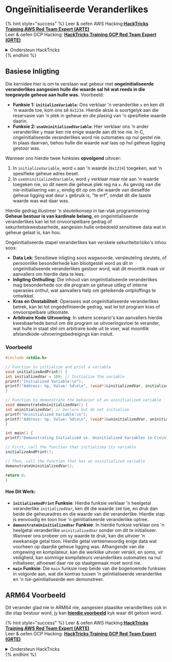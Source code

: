 # Ongeïnitialiseerde Veranderlikes

{% hint style="success" %}
Leer & oefen AWS Hacking:<img src="/.gitbook/assets/arte.png" alt="" data-size="line">[**HackTricks Training AWS Red Team Expert (ARTE)**](https://training.hacktricks.xyz/courses/arte)<img src="/.gitbook/assets/arte.png" alt="" data-size="line">\
Leer & oefen GCP Hacking: <img src="/.gitbook/assets/grte.png" alt="" data-size="line">[**HackTricks Training GCP Red Team Expert (GRTE)**<img src="/.gitbook/assets/grte.png" alt="" data-size="line">](https://training.hacktricks.xyz/courses/grte)

<details>

<summary>Ondersteun HackTricks</summary>

* Kyk na die [**subskripsie planne**](https://github.com/sponsors/carlospolop)!
* **Sluit aan by die** 💬 [**Discord groep**](https://discord.gg/hRep4RUj7f) of die [**telegram groep**](https://t.me/peass) of **volg** ons op **Twitter** 🐦 [**@hacktricks\_live**](https://twitter.com/hacktricks\_live)**.**
* **Deel hacking truuks deur PRs in te dien na die** [**HackTricks**](https://github.com/carlospolop/hacktricks) en [**HackTricks Cloud**](https://github.com/carlospolop/hacktricks-cloud) github repos.

</details>
{% endhint %}

## Basiese Inligting

Die kernidee hier is om te verstaan wat gebeur met **ongeïnitialiseerde veranderlikes aangesien hulle die waarde sal hê wat reeds in die toegewyde geheue aan hulle was.** Voorbeeld:

* **Funksie 1: `initializeVariable`**: Ons verklaar 'n veranderlike `x` en ken dit 'n waarde toe, kom ons sê `0x1234`. Hierdie aksie is soortgelyk aan die reservasie van 'n plek in geheue en die plasing van 'n spesifieke waarde daarin.
* **Funksie 2: `useUninitializedVariable`**: Hier verklaar ons 'n ander veranderlike `y` maar ken nie enige waarde aan dit toe nie. In C, ongeïnitialiseerde veranderlikes word nie outomaties op nul gestel nie. In plaas daarvan, behou hulle die waarde wat laas op hul geheue ligging gestoor was.

Wanneer ons hierdie twee funksies **opvolgend** uitvoer:

1. In `initializeVariable`, word `x` aan 'n waarde (`0x1234`) toegeken, wat 'n spesifieke geheue adres beset.
2. In `useUninitializedVariable`, word `y` verklaar maar nie aan 'n waarde toegeken nie, so dit neem die geheue plek reg na `x`. As gevolg van die nie-initialisering van `y`, eindig dit op om die waarde van dieselfde geheue ligging wat deur `x` gebruik is, "te erf", omdat dit die laaste waarde was wat daar was.

Hierdie gedrag illustreer 'n sleutelkonsep in lae-vlak programmering: **Geheue bestuur is van kardinale belang**, en ongeïnitialiseerde veranderlikes kan lei tot onvoorspelbare gedrag of sekuriteitskwesbaarhede, aangesien hulle onbedoeld sensitiewe data wat in geheue gelaat is, kan hou.

Ongeïnitialiseerde stapel veranderlikes kan verskeie sekuriteitsrisiko's inhou soos:

* **Data Lek**: Sensitiewe inligting soos wagwoorde, versleuteling sleutels, of persoonlike besonderhede kan blootgestel word as dit in ongeïnitialiseerde veranderlikes gestoor word, wat dit moontlik maak vir aanvallers om hierdie data te lees.
* **Inligting Onthulling**: Die inhoud van ongeïnitialiseerde veranderlikes mag besonderhede oor die program se geheue uitleg of interne operasies onthul, wat aanvallers help om geteikende ontploffings te ontwikkel.
* **Kras en Onstabiliteit**: Operasies wat ongeïnitialiseerde veranderlikes betrek, kan lei tot ongedefinieerde gedrag, wat lei tot program kras of onvoorspelbare uitkomste.
* **Arbitraire Kode Uitvoering**: In sekere scenario's kan aanvallers hierdie kwesbaarhede benut om die program se uitvoeringsvloei te verander, wat hulle in staat stel om arbitraire kode uit te voer, wat moontlik afstandkode-uitvoeringsbedreigings kan insluit.

### Voorbeeld
```c
#include <stdio.h>

// Function to initialize and print a variable
void initializeAndPrint() {
int initializedVar = 100; // Initialize the variable
printf("Initialized Variable:\n");
printf("Address: %p, Value: %d\n\n", (void*)&initializedVar, initializedVar);
}

// Function to demonstrate the behavior of an uninitialized variable
void demonstrateUninitializedVar() {
int uninitializedVar; // Declare but do not initialize
printf("Uninitialized Variable:\n");
printf("Address: %p, Value: %d\n\n", (void*)&uninitializedVar, uninitializedVar);
}

int main() {
printf("Demonstrating Initialized vs. Uninitialized Variables in C\n\n");

// First, call the function that initializes its variable
initializeAndPrint();

// Then, call the function that has an uninitialized variable
demonstrateUninitializedVar();

return 0;
}
```
#### Hoe Dit Werk:

* **`initializeAndPrint` Funksie**: Hierdie funksie verklaar 'n heelgetal veranderlike `initializedVar`, ken dit die waarde `100` toe, en druk dan beide die geheueadres en die waarde van die veranderlike. Hierdie stap is eenvoudig en toon hoe 'n geïnitialiseerde veranderlike optree.
* **`demonstrateUninitializedVar` Funksie**: In hierdie funksie verklaar ons 'n heelgetal veranderlike `uninitializedVar` sonder om dit te initialiseer. Wanneer ons probeer om sy waarde te druk, kan die uitvoer 'n ewekansige getal toon. Hierdie getal verteenwoordig enige data wat voorheen op daardie geheue ligging was. Afhangende van die omgewing en kompilateur, kan die werklike uitvoer verskil, en soms, vir veiligheid, kan sommige kompilateurs veranderlikes outomaties na nul initialiseer, alhoewel daar nie op staatgemaak moet word nie.
* **`main` Funksie**: Die `main` funksie roep beide van die bogenoemde funksies in volgorde aan, wat die kontras tussen 'n geïnitialiseerde veranderlike en 'n nie-geïnitialiseerde een demonstreer.

## ARM64 Voorbeeld

Dit verander glad nie in ARM64 nie, aangesien plaaslike veranderlikes ook in die stap bestuur word, jy kan [**hierdie voorbeeld**](https://8ksec.io/arm64-reversing-and-exploitation-part-6-exploiting-an-uninitialized-stack-variable-vulnerability/) kyk waar dit getoon word.

{% hint style="success" %}
Leer & oefen AWS Hacking:<img src="/.gitbook/assets/arte.png" alt="" data-size="line">[**HackTricks Training AWS Red Team Expert (ARTE)**](https://training.hacktricks.xyz/courses/arte)<img src="/.gitbook/assets/arte.png" alt="" data-size="line">\
Leer & oefen GCP Hacking: <img src="/.gitbook/assets/grte.png" alt="" data-size="line">[**HackTricks Training GCP Red Team Expert (GRTE)**<img src="/.gitbook/assets/grte.png" alt="" data-size="line">](https://training.hacktricks.xyz/courses/grte)

<details>

<summary>Ondersteun HackTricks</summary>

* Kyk na die [**subskripsie planne**](https://github.com/sponsors/carlospolop)!
* **Sluit aan by die** 💬 [**Discord groep**](https://discord.gg/hRep4RUj7f) of die [**telegram groep**](https://t.me/peass) of **volg** ons op **Twitter** 🐦 [**@hacktricks\_live**](https://twitter.com/hacktricks\_live)**.**
* **Deel hacking truuks deur PRs in te dien na die** [**HackTricks**](https://github.com/carlospolop/hacktricks) en [**HackTricks Cloud**](https://github.com/carlospolop/hacktricks-cloud) github repos.

</details>
{% endhint %}
